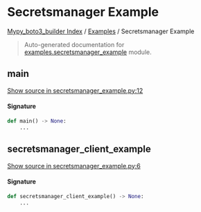 # Secretsmanager Example

[Mypy_boto3_builder Index](../README.md#mypy_boto3_builder-index) /
[Examples](./index.md#examples) /
Secretsmanager Example

> Auto-generated documentation for [examples.secretsmanager_example](https://github.com/youtype/mypy_boto3_builder/blob/main/examples/secretsmanager_example.py) module.

## main

[Show source in secretsmanager_example.py:12](https://github.com/youtype/mypy_boto3_builder/blob/main/examples/secretsmanager_example.py#L12)

#### Signature

```python
def main() -> None:
    ...
```



## secretsmanager_client_example

[Show source in secretsmanager_example.py:6](https://github.com/youtype/mypy_boto3_builder/blob/main/examples/secretsmanager_example.py#L6)

#### Signature

```python
def secretsmanager_client_example() -> None:
    ...
```



